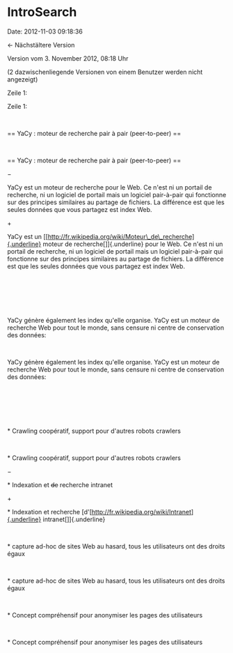 IntroSearch
===========

Date: 2012-11-03 09:18:36

← Nächstältere Version

Version vom 3. November 2012, 08:18 Uhr

(2 dazwischenliegende Versionen von einem Benutzer werden nicht
angezeigt)

Zeile 1:

Zeile 1:

 

<div>

== YaCy : moteur de recherche pair à pair (peer-to-peer) ==

</div>

 

<div>

== YaCy : moteur de recherche pair à pair (peer-to-peer) ==

</div>

−

<div>

YaCy est un moteur de recherche pour le Web. Ce n\'est ni un portail de
recherche, ni un logiciel de portail mais un logiciel pair-à-pair qui
fonctionne sur des principes similaires au partage de fichiers. La
différence est que les seules données que vous partagez est index Web.

</div>

\+

<div>

YaCy est un
[\[http://fr.wikipedia.org/wiki/Moteur\_de\_recherche]{.underline}
moteur de recherche[\]]{.underline} pour le Web. Ce n\'est ni un portail
de recherche, ni un logiciel de portail mais un logiciel pair-à-pair qui
fonctionne sur des principes similaires au partage de fichiers. La
différence est que les seules données que vous partagez est index Web.

</div>

 

 

 

<div>

YaCy génère également les index qu\'elle organise. YaCy est un moteur de
recherche Web pour tout le monde, sans censure ni centre de conservation
des données:

</div>

 

<div>

YaCy génère également les index qu\'elle organise. YaCy est un moteur de
recherche Web pour tout le monde, sans censure ni centre de conservation
des données:

</div>

 

 

 

<div>

\* Crawling coopératif, support pour d\'autres robots crawlers

</div>

 

<div>

\* Crawling coopératif, support pour d\'autres robots crawlers

</div>

−

<div>

\* Indexation et ~~de~~ recherche intranet

</div>

\+

<div>

\* Indexation et recherche
[d\'\[http://fr.wikipedia.org/wiki/Intranet]{.underline}
intranet[\]]{.underline}

</div>

 

<div>

\* capture ad-hoc de sites Web au hasard, tous les utilisateurs ont des
droits égaux

</div>

 

<div>

\* capture ad-hoc de sites Web au hasard, tous les utilisateurs ont des
droits égaux

</div>

 

<div>

\* Concept compréhensif pour anonymiser les pages des utilisateurs

</div>

 

<div>

\* Concept compréhensif pour anonymiser les pages des utilisateurs

</div>

